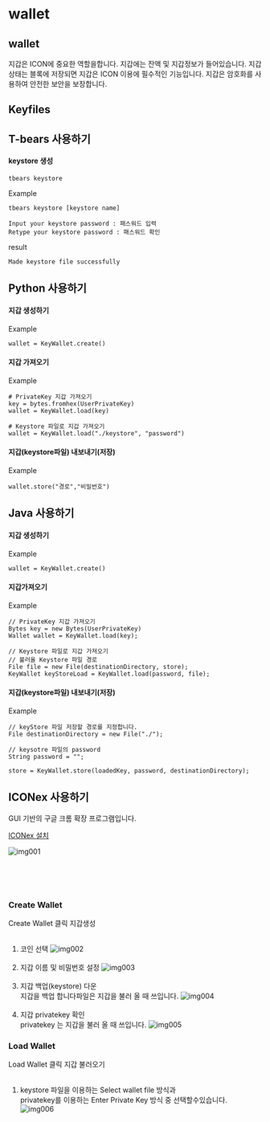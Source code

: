 wallet
==============

## wallet
지갑은 ICON에 중요한 역할을합니다. 지갑에는 잔액 및 지갑정보가 들어있습니다. 지갑 상태는 블록에 저장되면 지갑은 ICON 이용에 필수적인 기능입니다.
지갑은 암호화를 사용하여 안전한 보안을 보장합니다.

## Keyfiles

## T-bears 사용하기


#### keystore 생성
``` 
tbears keystore 
```
Example
``` 
tbears keystore [keystore name]

Input your keystore password : 패스워드 입력
Retype your keystore password : 패스워드 확인

```
result
```
Made keystore file successfully
```

## Python 사용하기


#### 지갑 생성하기

Example
``` 
wallet = KeyWallet.create()
```

#### 지갑 가져오기

Example
``` 
# PrivateKey 지갑 가져오기
key = bytes.fromhex(UserPrivateKey)
wallet = KeyWallet.load(key)

# Keystore 파일로 지갑 가져오기
wallet = KeyWallet.load("./keystore", "password")
```

#### 지갑(keystore파일) 내보내기(저장)

Example
```
wallet.store("경로","비밀번호")
```



## Java 사용하기


#### 지갑 생성하기

Example
``` 
wallet = KeyWallet.create()
```
#### 지갑가져오기

Example
``` 
// PrivateKey 지갑 가져오기
Bytes key = new Bytes(UserPrivateKey)
Wallet wallet = KeyWallet.load(key);

// Keystore 파일로 지갑 가져오기
// 불러올 Keystore 파일 경로 
File file = new File(destinationDirectory, store);
KeyWallet keyStoreLoad = KeyWallet.load(password, file);
```


#### 지갑(keystore파일) 내보내기(저장)

Example
```
// keyStore 파일 저장할 경로를 지정합니다.
File destinationDirectory = new File("./"); 

// keysotre 파일의 password 
String password = ""; 
   
store = KeyWallet.store(loadedKey, password, destinationDirectory);
```



## ICONex 사용하기
GUI 기반의 구글 크롬 확장 프로그램입니다.


[ICONex 설치](<https://chrome.google.com/webstore/detail/iconex/flpiciilemghbmfalicajoolhkkenfel>)


![img001](./img/iconex001.png)

<br><br><br>
### Create Wallet

Create Wallet 클릭 지갑생성
<br><br>

1. 코인 선택
![img002](./img/iconex002.png)
<br><br>
2. 지갑 이름 및 비밀번호 설정
![img003](./img/iconex003.png)
<br><br>
3. 지갑 백업(keystore) 다운<br>지갑을 백업 합니다파일은 지갑을 불러 올 때 쓰입니다.
![img004](./img/iconex004.png)
<br><br>
4. 지갑 privatekey 확인<br>privatekey 는 지갑을 불러 올 때 쓰입니다.
![img005](./img/iconex005.png)


### Load Wallet

Load Wallet 클릭 지갑 불러오기
<br><br>

1. keystore 파일을 이용하는 Select wallet file 방식과<br>privatekey를 이용하는 Enter Private Key 방식 중 선택할수있습니다.
![img006](./img/iconex006.png)